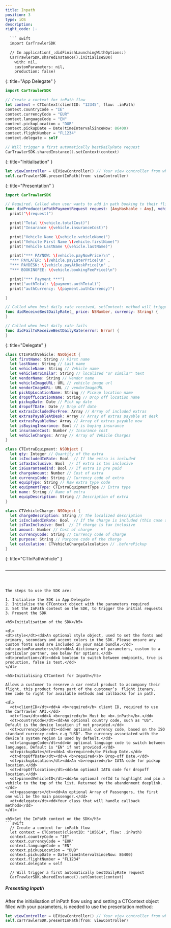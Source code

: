 ```yaml
---
title: Inpath
position: 3
type: iOS
description:
right_code: |-
  
  ``` swift
  import CarTrawlerSDK

  // In application(_:didFinishLaunchingWithOptions:)
  CarTrawlerSDK.sharedInstance().initialiseSDK(
    with: nil,
    customParameters: nil,
    production: false)
  ```
  {: title="App Delegate" }

  ``` swift
  import CarTrawlerSDK

  // Create a context for inPath flow
  let context = CTContext(clientID: "12345", flow: .inPath)
  context.countryCode = "IE"
  context.currencyCode = "EUR"
  context.languageCode = "EN"
  context.pickupLocation = "DUB"
  context.pickupDate = Date(timeIntervalSinceNow: 86400)
  context.flightNumber = "FL1234"
  context.delegate = self

  // Will trigger a first automatically bestDailyRate request
  CarTrawlerSDK.sharedInstance().setContext(context)
  ```
  {: title="Initialisation" }

  ```swift
  let viewController = UIViewController() // Your view controller from which the SDK will be presented.
  self.carTrawlerSDK.presentInPath(from: viewController)
  ```
  {: title="Presentation" }

  ``` swift
  import CarTrawlerSDK

  // Required. Called when user wants to add in path booking to their flight booking.
  func didProduce(inPathPaymentRequest request: [AnyHashable : Any], vehicle: CTInPathVehicle, payment: Payment) {
    print("\(request)")

    print("Total \(vehicle.totalCost)")
    print("Insurance \(vehicle.insuranceCost)")

    print("Vehicle Name \(vehicle.vehicleName)")
    print("Vehicle First Name \(vehicle.firstName)")
    print("Vehicle LastName \(vehicle.lastName)")

    print("*** PAYNOW: \(vehicle.payNowPrice)\n" ,
    "*** PAYLATER: \(vehicle.payLaterPrice)\n" ,
    "*** PAYDESK: \(vehicle.payAtDeskPrice)\n" ,
    "*** BOOKINGFEE: \(vehicle.bookingFeePrice)\n")

    print("*** Payment ***")
    print("authTotal: \(payment.authTotal)")
    print("authCurrency: \(payment.authCurrency)")
  
  }

  // Called when best daily rate received, setContext: method will trigger this request automatically
  func didReceiveBestDailyRate(_ price: NSNumber, currency: String) {
  }

  // Called when best daily rate fails
  func didFailToReceiveBestDailyRate(error: Error) {
  }
  ```
  {: title="Delegate" }

  ``` swift
  class CTInPathVehicle: NSObject {
    let firstName: String // First name
    let lastName: String // Last name
    let vehicleName: String // Vehicle name
    let vehicleOrSimilar: String // localized "or similar" text
    let vendorName: String // Vendor name
    let vehicleImageURL: URL // vehicle image url
    let vendorImageURL: URL // vendorImageURL
    let pickUpLocationName: String // Pickup location name
    let dropOffLocationName: String // Drop off location name
    let pickupDate: Date // Pick up date
    let dropoffDate: Date // Drop off date
    let extrasIncludedForFree: Array // Array of included extras
    let extrasPayableAtDesk: Array // Array of extras payable at desk
    let extrasPayableNow: Array // Array of extras payable now
    let isBuyingInsurance: Bool // is buying insurance
    let insuranceCost: Number // Insurance cost
    let vehicleCharges: Array // Array of Vehicle Charges
  }

  class CTExtraEquipment: NSObject {
    let qty: Integer // Quantity of the extra
    let isIncludedInRate: Bool  // If the extra is included 
    let isTaxInclusive: Bool  // If extra is tax inclusive 
    let isGuaranteedInd: Bool // If extra is pre paid 
    let chargeAmount: Number // Cost of extra
    let currencyCode: String // Currency code of extra
    let equipType: String // Raw extra type code
    let equipmentType: CTExtraEquipmentType // Extra type
    let name: String // Name of extra
    let equipDescription: String // Description of extra
  }

  class CTVehicleCharge: NSObject {
    let chargeDescription: String // The localized description
    let isIncludedInRate: Bool  // If the charge is included (this case always true)
    let isTaxInclusive: Bool  // If charge is tax inclusive 
    let amount: Number // Cost of charge
    let currencyCode: String // Currency code of charge
    let purpose: String // Purpose code of the charge
    let calculation: CTVehicleChargeCalculation // .beforePickup
  }
  ```
  {: title="CTInPathVehicle" }

  ``` swift

   ```

---
```



The steps to use the SDK are:

1. Initialise the SDK in App Delegate
2. Initialise the CTContext object with the parameters required
3. Set the InPath context on the SDK, to trigger the initial requests
3. Present the SDK

<h5>Initialisation of the SDK</h5>

<dl>
<dt>style</dt><dd>An optional style object, used to set the fonts and primary, secondary and accent colors in the SDK. Please ensure any custom fonts used are included in your main bundle.</dd>
<dt>customParameters</dt><dd>A dictionary of parameters, custom to a particular partner, see below for options.</dd>
<dt>production</dt><dd>A boolean to switch between endpoints, true is production, false is test.</dd>
</dl>

<h5>Initialising CTContext for Inpath</h5>

Allows a customer to reserve a car rental product to accompany their flight, this product forms part of the customer’s  flight itenary. 
See code to right for available methods and callbacks for in path.

<dl>
  <dt>clientID</dt><dd>A <b>required</b> client ID, required to use the CarTrawler API.</dd>
  <dt>flow</dt><dd>A <b>required</b> Must be <b>.inPath</b>.</dd>
  <dt>countryCode</dt><dd>An optional country code, such as "US". Default is the device location if not provided.</dd>
  <dt>currencyCode</dt><dd>An optional currency code, based on the ISO standard currency codes e.g "USD". The currency associated with the device’s system region is used by default.</dd>
  <dt>languageCode</dt><dd>An optional language code to switch between languages. Default is "EN" if not provided.</dd>
  <dt>pickupDate</dt><dd>A <b>required</b> Pickup Date.</dd>
  <dt>dropOffDate</dt><dd>A <b>required</b> Drop-off Date.</dd>
  <dt>pickupLocation</dt><dd>An <b>required</b> IATA code for pickup location.</dd>
  <dt>dropOffLocation</dt><dd>An optional IATA code for dropoff location.</dd>
  <dt>pinnedVehicleID</dt><dd>An optional refId to highlight and pin a vehicle to the top of the list. Returned by the abandonment deeplink.</dd>
  <dt>passengers</dt><dd>An optional Array of Passengers, the first one will be the main passenger.</dd>
  <dt>delegate</dt><dd>Your class that will handle callback methods</dd>
</dl>

<h5>Set the InPath context on the SDK</h5>
```swift
  // Create a context for inPath flow
  let context = CTContext(clientID: "105614", flow: .inPath)
  context.countryCode = "IE"
  context.currencyCode = "EUR"
  context.languageCode = "EN"
  context.pickupLocation = "DUB"
  context.pickupDate = Date(timeIntervalSinceNow: 86400)
  context.flightNumber = "FL1234"
  context.delegate = self

  // Will trigger a first automatically bestDailyRate request
  CarTrawlerSDK.sharedInstance().setContext(context)
```

<h5>Presenting Inpath</h5>

After the initialisation of inPath flow using and setting a CTContext object filled with your parameters, is needed to use the presentation method:

```swift
let viewController = UIViewController() // Your view controller from which the SDK will be presented.
self.carTrawlerSDK.presentInPath(from: viewController)
```
